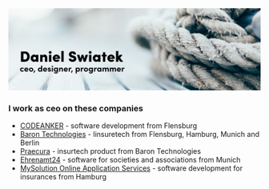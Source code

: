 <img src="https://github.com/danielswiatek/danielswiatek/raw/master/profile_4.png">

### I work as ceo on these companies
- [CODEANKER](https://codeanker.de) - software development from Flensburg
- [Baron Technologies](https://barontech.de) - Iinsuretech from Flensburg, Hamburg, Munich and Berlin
- [Praecura](https://praecura.de) - insurtech product from Baron Technologies
- [Ehrenamt24](https://www.ehrenamt24.de) - software for societies and associations from Munich
- [MySolution Online Application Services](https://mysolution.de) - software development for insurances from Hamburg
